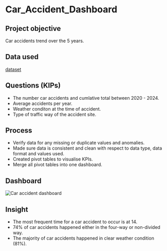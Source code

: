 # Car_Accident_Dashboard

## Project objective
Car accidents trend over the 5 years.

## Data used
[dataset](https://www.kaggle.com/datasets/oktayrdeki/traffic-accidents)

## Questions (KIPs)
- The number car accidents and cumlative total between 2020 - 2024.
- Average accidents per year.
- Weather conditon at the time of accident.
- Type of traffic way of the accident site.

## Process
- Verify data for any missing or duplicate values and anomalies.
- Made sure data is consistent and clean with respect to data type, data format and values used.
- Created pivot tables to visualise KPIs.
- Merge all pivot tables into one dashboard.

## Dashboard
![Car accident dashboard](https://github.com/user-attachments/assets/de964824-ce35-45ea-86e8-712130dbfe2c)

## Insight
- The most frequent time for a car accident to occur is at 14.
- 74% of car accidents happened either in the four-way or non-divided way.
- The majority of car accidents happened in clear weather condition (81%).
